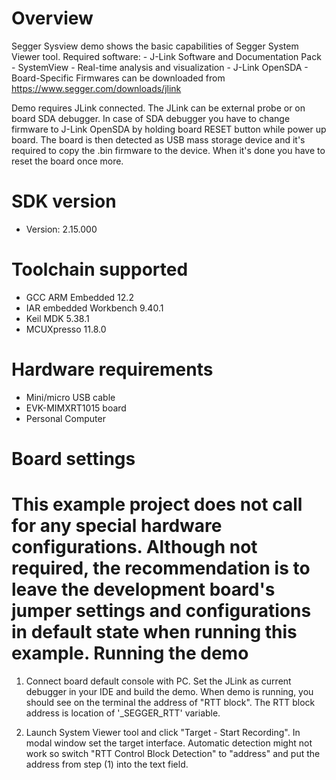 Overview
========

Segger Sysview demo shows the basic capabilities of Segger System Viewer tool.
Required software:
    - J-Link Software and Documentation Pack
    - SystemView - Real-time analysis and visualization
    - J-Link OpenSDA - Board-Specific Firmwares
can be downloaded from https://www.segger.com/downloads/jlink

Demo requires JLink connected. The JLink can be external probe or on board SDA debugger.
In case of SDA debugger you have to change firmware to J-Link OpenSDA by holding board RESET 
button while power up board. The board is then detected as USB mass storage device and it's 
required to copy the .bin firmware to the device. When it's done you have to reset the board 
once more.


SDK version
===========
- Version: 2.15.000

Toolchain supported
===================
- GCC ARM Embedded  12.2
- IAR embedded Workbench  9.40.1
- Keil MDK  5.38.1
- MCUXpresso  11.8.0

Hardware requirements
=====================
- Mini/micro USB cable
- EVK-MIMXRT1015 board
- Personal Computer

Board settings
==============
This example project does not call for any special hardware configurations.
Although not required, the recommendation is to leave the development board's jumper settings
and configurations in default state when running this example.
Running the demo
================

1) Connect board default console with PC. Set the JLink as current debugger in your IDE and build the demo.
When demo is running, you should see on the terminal the address of "RTT block".
The RTT block address is location of '_SEGGER_RTT' variable.

2) Launch System Viewer tool and click "Target - Start Recording". In modal window set the target 
interface. Automatic detection might not work so switch "RTT Control Block Detection" to "address"
and put the address from step (1) into the text field.

